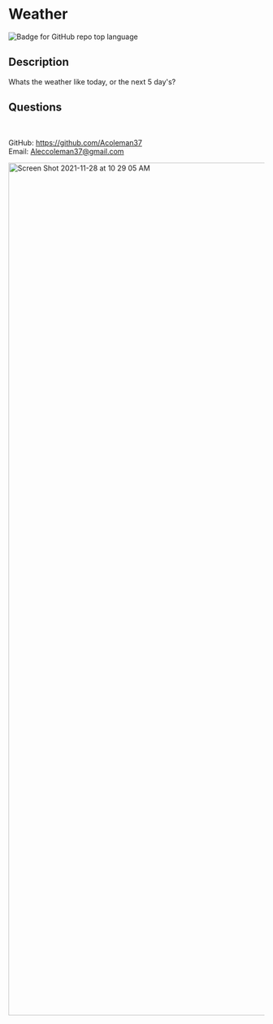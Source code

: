 # Weather
![Badge for GitHub repo top language](https://img.shields.io/github/languages/top/Acoleman37/employee-db?style=flat&logo=appveyor)
## Description
  
Whats the weather like today, or the next 5 day's?

## Questions

 </br>
  
GitHub: https://github.com/Acoleman37 </br>
Email: Aleccoleman37@gmail.com

<img width="1680" alt="Screen Shot 2021-11-28 at 10 29 05 AM" src="https://user-images.githubusercontent.com/91629574/143781153-49f3e49f-6ec5-4430-8871-7066817758b0.png">
